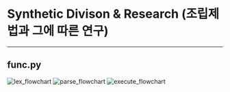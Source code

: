 
# Synthetic Divison & Research (조립제법과 그에 따른 연구)

-----

## func.py

![lex_flowchart](https://user-images.githubusercontent.com/71556009/181166384-323eb0b8-884a-4518-99f6-05ddf78a9c4a.PNG)
![parse_flowchart](https://user-images.githubusercontent.com/71556009/181166394-3b3aa0c1-ce1e-4f8b-b767-ef6bd95be554.PNG)
![execute_flowchart](https://user-images.githubusercontent.com/71556009/181166398-778c3185-8fdd-481f-a533-3d401f77eba9.PNG)

<br/>